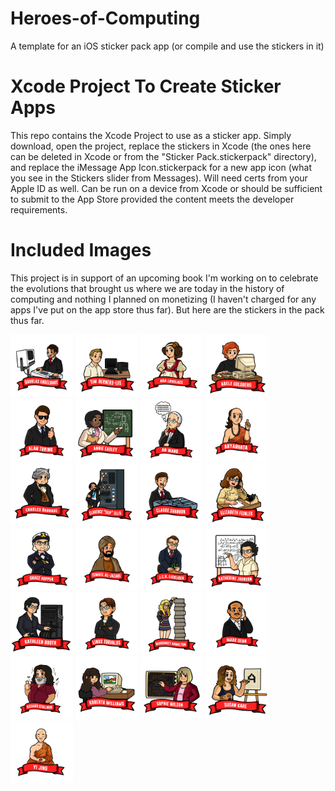 # Heroes-of-Computing
A template for an iOS sticker pack app (or compile and use the stickers in it)

# Xcode Project To Create Sticker Apps
This repo contains the Xcode Project to use as a sticker app. Simply download, open the project, replace the stickers in Xcode (the ones here can be deleted in Xcode or from the "Sticker Pack.stickerpack" directory), and replace the iMessage App Icon.stickerpack for a new app icon (what you see in the Stickers slider from Messages). Will need certs from your Apple ID as well. Can be run on a device from Xcode or should be sufficient to submit to the App Store provided the content meets the developer requirements.

# Included Images
This project is in support of an upcoming book I'm working on to celebrate the evolutions that brought us where we are today in the history of computing and nothing I planned on monetizing (I haven't charged for any apps I've put on the app store thus far). But here are the stickers in the pack thus far.

<img src="https://github.com/krypted/Heroes-of-Computing/raw/main/Heroes%20Of%20Computing/The%20ABCs%20of%20Programming%20StickerPackExtension/Stickers.xcstickers/Sticker%20Pack.stickerpack/DEngelbert.sticker/DEngelbert.png" width=100 height=100)>

<img src="https://github.com/krypted/Heroes-of-Computing/raw/main/Heroes%20Of%20Computing/The%20ABCs%20of%20Programming%20StickerPackExtension/Stickers.xcstickers/Sticker%20Pack.stickerpack/TimBernersLee.sticker/TimBernersLee.png" width=100 height=100)>

<img src="https://github.com/krypted/Heroes-of-Computing/raw/main/Heroes%20Of%20Computing/The%20ABCs%20of%20Programming%20StickerPackExtension/Stickers.xcstickers/Sticker%20Pack.stickerpack/ada.sticker/ada.png" width=100 height=100)>

<img src="https://github.com/krypted/Heroes-of-Computing/raw/main/Heroes%20Of%20Computing/The%20ABCs%20of%20Programming%20StickerPackExtension/Stickers.xcstickers/Sticker%20Pack.stickerpack/adelegoldberg.sticker/adelegoldberg.png" width=100 height=100)>

<img src="https://github.com/krypted/Heroes-of-Computing/raw/main/Heroes%20Of%20Computing/The%20ABCs%20of%20Programming%20StickerPackExtension/Stickers.xcstickers/Sticker%20Pack.stickerpack/alanturing.sticker/alanturing.png" width=100 height=100)>

<img src="https://github.com/krypted/Heroes-of-Computing/raw/main/Heroes%20Of%20Computing/The%20ABCs%20of%20Programming%20StickerPackExtension/Stickers.xcstickers/Sticker%20Pack.stickerpack/annieeasley.sticker/annieeasley.png" width=100 height=100)>

<img src="https://github.com/krypted/Heroes-of-Computing/raw/main/Heroes%20Of%20Computing/The%20ABCs%20of%20Programming%20StickerPackExtension/Stickers.xcstickers/Sticker%20Pack.stickerpack/anwang.sticker/anwang.png" width=100 height=100)>

<img src="https://github.com/krypted/Heroes-of-Computing/raw/main/Heroes%20Of%20Computing/The%20ABCs%20of%20Programming%20StickerPackExtension/Stickers.xcstickers/Sticker%20Pack.stickerpack/aryabhata.sticker/aryabhata.png" width=100 height=100)>

<img src="https://github.com/krypted/Heroes-of-Computing/raw/main/Heroes%20Of%20Computing/The%20ABCs%20of%20Programming%20StickerPackExtension/Stickers.xcstickers/Sticker%20Pack.stickerpack/charlesbabbage.sticker/charlesbabbage.png" width=100 height=100)>

<img src="https://github.com/krypted/Heroes-of-Computing/raw/main/Heroes%20Of%20Computing/The%20ABCs%20of%20Programming%20StickerPackExtension/Stickers.xcstickers/Sticker%20Pack.stickerpack/clarenceellis.sticker/clarenceellis.png" width=100 height=100)>

<img src="https://github.com/krypted/Heroes-of-Computing/raw/main/Heroes%20Of%20Computing/The%20ABCs%20of%20Programming%20StickerPackExtension/Stickers.xcstickers/Sticker%20Pack.stickerpack/claudeshannon.sticker/claudeshannon.png" width=100 height=100)>

<img src="https://github.com/krypted/Heroes-of-Computing/raw/main/Heroes%20Of%20Computing/The%20ABCs%20of%20Programming%20StickerPackExtension/Stickers.xcstickers/Sticker%20Pack.stickerpack/elizabethfeinler.sticker/elizabethfeinler.png" width=100 height=100)>

<img src="https://github.com/krypted/Heroes-of-Computing/raw/main/Heroes%20Of%20Computing/The%20ABCs%20of%20Programming%20StickerPackExtension/Stickers.xcstickers/Sticker%20Pack.stickerpack/gracehopper.sticker/gracehopper.png" width=100 height=100)>

<img src="https://github.com/krypted/Heroes-of-Computing/raw/main/Heroes%20Of%20Computing/The%20ABCs%20of%20Programming%20StickerPackExtension/Stickers.xcstickers/Sticker%20Pack.stickerpack/ismael%20al%20jazari.sticker/ismael%20al%20jazari.png" width=100 height=100)>

<img src="https://github.com/krypted/Heroes-of-Computing/raw/main/Heroes%20Of%20Computing/The%20ABCs%20of%20Programming%20StickerPackExtension/Stickers.xcstickers/Sticker%20Pack.stickerpack/jcrlicklider.sticker/jcrlicklider.png" width=100 height=100)>

<img src="https://github.com/krypted/Heroes-of-Computing/raw/main/Heroes%20Of%20Computing/The%20ABCs%20of%20Programming%20StickerPackExtension/Stickers.xcstickers/Sticker%20Pack.stickerpack/katherinejohnson.sticker/katherinejohnson.png" width=100 height=100)>

<img src="https://github.com/krypted/Heroes-of-Computing/raw/main/Heroes%20Of%20Computing/The%20ABCs%20of%20Programming%20StickerPackExtension/Stickers.xcstickers/Sticker%20Pack.stickerpack/kathleenbooth.sticker/kathleenbooth.png" width=100 height=100)>

<img src="https://github.com/krypted/Heroes-of-Computing/raw/main/Heroes%20Of%20Computing/The%20ABCs%20of%20Programming%20StickerPackExtension/Stickers.xcstickers/Sticker%20Pack.stickerpack/linustorvalds.sticker/linustorvalds.png" width=100 height=100)>

<img src="https://github.com/krypted/Heroes-of-Computing/raw/main/Heroes%20Of%20Computing/The%20ABCs%20of%20Programming%20StickerPackExtension/Stickers.xcstickers/Sticker%20Pack.stickerpack/margarethamilton.sticker/margarethamilton.png" width=100 height=100)>

<img src="https://github.com/krypted/Heroes-of-Computing/raw/main/Heroes%20Of%20Computing/The%20ABCs%20of%20Programming%20StickerPackExtension/Stickers.xcstickers/Sticker%20Pack.stickerpack/markdean.sticker/markdean.png" width=100 height=100)>

<img src="https://github.com/krypted/Heroes-of-Computing/raw/main/Heroes%20Of%20Computing/The%20ABCs%20of%20Programming%20StickerPackExtension/Stickers.xcstickers/Sticker%20Pack.stickerpack/richardstallman.sticker/richardstallman.png" width=100 height=100)>


<img src="https://github.com/krypted/Heroes-of-Computing/raw/main/Heroes%20Of%20Computing/The%20ABCs%20of%20Programming%20StickerPackExtension/Stickers.xcstickers/Sticker%20Pack.stickerpack/robertawilliams.sticker/robertawilliams.png" width=100 height=100)>


<img src="https://github.com/krypted/Heroes-of-Computing/raw/main/Heroes%20Of%20Computing/The%20ABCs%20of%20Programming%20StickerPackExtension/Stickers.xcstickers/Sticker%20Pack.stickerpack/sophiewilson.sticker/sophiewilson.png" width=100 height=100)>


<img src="https://github.com/krypted/Heroes-of-Computing/raw/main/Heroes%20Of%20Computing/The%20ABCs%20of%20Programming%20StickerPackExtension/Stickers.xcstickers/Sticker%20Pack.stickerpack/susankare.sticker/susankare.png" width=100 height=100)>


<img src="https://github.com/krypted/Heroes-of-Computing/raw/main/Heroes%20Of%20Computing/The%20ABCs%20of%20Programming%20StickerPackExtension/Stickers.xcstickers/Sticker%20Pack.stickerpack/yi%20jing.sticker/yi%20jing.png" width=100 height=100)>

